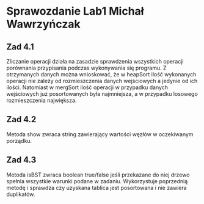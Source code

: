 # Sprawozdanie Lab1 Michał Wawrzyńczak

## Zad 4.1
Zliczanie operacji działa na zasadzie sprawdzenia wszystkich operacji porównania 
przypisania podczas wykonywania się programu. Z otrzymanych danych można wnioskować,
że w heapSort ilość wykonanych operacji nie zależy od rozmieszczenia danych wejściowych 
a jedynie od ich ilości. Natomiast w mergSort ilość operacji w przypadku danych 
wejściowych już posortowanych była najmniejsza, a w przypadku losowego rozmieszczenia 
największa.

## Zad 4.2 
Metoda show zwraca string zawierający wartości węzłów w oczekiwanym porządku. 

## Zad 4.3 
Metoda isBST zwraca boolean true/false jeśli przekazane do niej drzewo spełnia 
wszystkie warunki podane w zadaniu. Wykorzystuje poprzednią metodę i sprawdza
czy uzyskana tablica jest posortowana i nie zawiera duplikatów.
